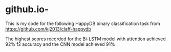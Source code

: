 # github.io-
This is my code for the following HappyDB binary classification task from https://github.com/kj2013/claff-happydb

The highest scores recorded for the Bi-LSTM model with attention achieved 92% f2 accuracy and the CNN model achieved 91% 
